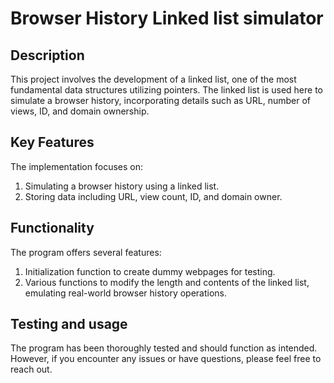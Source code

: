 
# Browser History Linked list simulator

## Description
This project involves the development of a linked list, one of the most fundamental data structures utilizing pointers. The linked list is used here to simulate a browser history, incorporating details such as URL, number of views, ID, and domain ownership.

## Key Features
The implementation focuses on:

1. Simulating a browser history using a linked list.
2. Storing data including URL, view count, ID, and domain owner.

## Functionality
The program offers several features:

1. Initialization function to create dummy webpages for testing.
2. Various functions to modify the length and contents of the linked list, emulating real-world browser history operations.

## Testing and usage
The program has been thoroughly tested and should function as intended. However, if you encounter any issues or have questions, please feel free to reach out.








